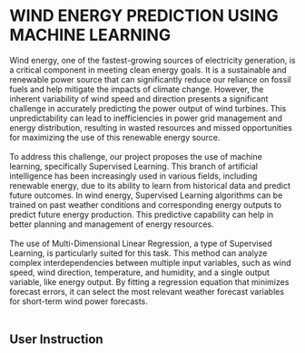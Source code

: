 # WIND ENERGY PREDICTION USING MACHINE LEARNING
Wind energy, one of the fastest-growing sources of electricity generation, is a critical component in meeting clean energy goals. It is a sustainable and renewable power source
that can significantly reduce our reliance on fossil fuels and help mitigate the impacts of climate change. However, the inherent variability of wind speed and direction presents a significant challenge in accurately predicting the power output of wind turbines. This unpredictability can lead to inefficiencies in power grid management and energy distribution, resulting in wasted resources and missed opportunities for maximizing the use of this renewable energy source. <br/>
<br/>
To address this challenge, our project proposes the use of machine learning, specifically Supervised Learning. This branch of artificial intelligence has been increasingly used
in various fields, including renewable energy, due to its ability to learn from historical data and predict future outcomes. In wind energy, Supervised Learning algorithms
can be trained on past weather conditions and corresponding energy outputs to predict future energy production. This predictive capability can help in better planning and management of energy resources. <br/>
<br/>
The use of Multi-Dimensional Linear Regression, a type of Supervised Learning, is particularly suited for this task. This method can analyze complex interdependencies between multiple input variables, such as wind speed, wind direction, temperature, and humidity, and a single output variable, like energy output. By fitting a regression equation that minimizes forecast errors, it can select the most relevant weather forecast variables for short-term wind power forecasts. <br/>
<br/>

## User Instruction

